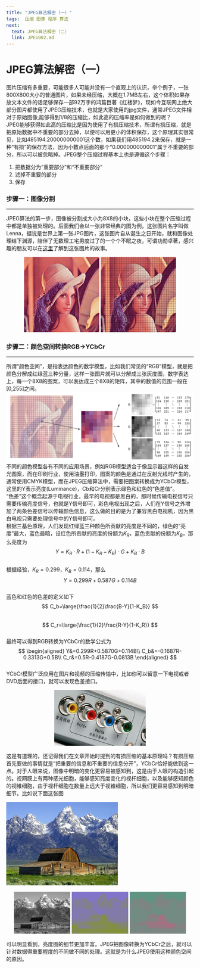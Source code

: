 ```yaml
---
title: "JPEG算法解密（一）"
tags:  压缩 图像 程序 算法
next:
  text: JPEG算法解密（二）
  link: JPEG002.md
---
```

# JPEG算法解密（一）

图片压缩有多重要，可能很多人可能并没有一个直观上的认识，举个例子，一张800X800大小的普通图片，如果未经压缩，大概在1.7MB左右，这个体积如果存放文本文件的话足够保存一部92万字的鸿篇巨著《红楼梦》，现如今互联网上绝大部分图片都使用了JPEG压缩技术，也就是大家使用的jpg文件，通常JPEG文件相对于原始图像,能够得到1/8的压缩比，如此高的压缩率是如何做到的呢？  
JPEG能够获得如此高的压缩比是因为使用了有损压缩技术，所谓有损压缩，就是把原始数据中不重要的部分去掉，以便可以用更小的体积保存，这个原理其实很常见，比如485194.200000000001这个数，如果我们用485194.2来保存，就是一种“有损”的保存方法，因为小数点后面的那个“0.000000000001”属于不重要的部分，所以可以被忽略掉。JPEG整个压缩过程基本上也是遵循这个步骤：  
 1. 把数据分为“重要部分”和“不重要部分”
 2. 滤掉不重要的部分
 3. 保存

### 步骤一：图像分割
----
JPEG算法的第一步，图像被分割成大小为8X8的小块，这些小块在整个压缩过程中都是单独被处理的。后面我们会以一张非常经典的图为例，这张图片名字叫做Lenna，据说是世界上第一张JPG图片，这张图片自从诞生之日开始，就和图像处理结下渊源，陪伴了无数理工宅男度过了的一个个不眠之夜，可谓功勋卓著，感兴趣的朋友可以在[这里](http://en.wikipedia.org/wiki/Lenna)了解到这张图片的故事。  
<p align="center">
<img src="/images/2014/08/Lenna.png" width="40%">
<img src="/images/2014/08/jpeg_01.jpg" width="40%">
</p>

### 步骤二：颜色空间转换RGB->YCbCr
----
所谓“颜色空间”，是指表达颜色的数学模型，比如我们常见的“RGB”模型，就是把颜色分解成红绿蓝三种分量，这样一张图片就可以分解成三张灰度图，数学表达上，每一个8X8的图案，可以表达成三个8X8的矩阵，其中的数值的范围一般在[0,255]之间。  
![](/images/2014/08/RGB_YCBCR.png)
不同的颜色模型各有不同的应用场景，例如RGB模型适合于像显示器这样的自发光图案，而在印刷行业，使用油墨打印，图案的颜色是通过在反射光线时产生的，通常使用CMYK模型，而在JPEG压缩算法中，需要把图案转换成为YCbCr模型，这里的Y表示亮度(Luminance)，Cb和Cr分别表示绿色和红色的“色差值”。  
“色差”这个概念起源于电视行业，最早的电视都是黑白的，那时候传输电视信号只需要传输亮度信号，也就是Y信号即可，彩色电视出现之后，人们在Y信号之外增加了两条色差信号以传输颜色信息，这么做的目的是为了兼容黑白电视机，因为黑白电视只需要处理信号中的Y信号即可。  
根据三基色原理，人们发现红绿蓝三种颜色所贡献的亮度是不同的，绿色的“亮度”最大，蓝色最暗，设红色所贡献的亮度的份额为$K_R$，蓝色贡献的份额为$K_B$，那么亮度为  
$$
Y=K_R\cdot R+(1-K_R-K_B)\cdot G+K_B\cdot B
$$  
根据经验，$K_R=0.299$，$K_B=0.114$，那么  
$$
Y=0.299R+0.587G+0.114B
$$  
蓝色和红色的色差的定义如下  
$$
C_b=\large{\frac{1}{2}\frac{B-Y}{1-K_B}}
$$  
$$
C_r=\large{\frac{1}{2}\frac{R-Y}{1-K_R}}
$$  
最终可以得到RGB转换为YCbCr的数学公式为  
$$
\begin{aligned}
Y&=0.299R+0.5870G+0.114B\\
C_b&=-0.1687R-0.3313G+0.5B\\
C_r&=0.5R-0.4187G-0.0813B
\end{aligned}
$$  
YCbCr模型广泛应用在图片和视频的压缩传输中，比如你可以留意一下电视或者DVD后面的接口，就可以发现色差接口。  
<p align="center">
<img src="/images/2014/08/jpeg_14.jpg">
</p>  
这是有道理的，还记得我们在文章开始时提到的有损压缩的基本原理吗？有损压缩首先要做的事情就是“把重要的信息和不重要的信息分开”，YCbCr恰好能做到这一点。对于人眼来说，图像中明暗的变化更容易被感知到，这是由于人眼的构造引起的。视网膜上有两种感光细胞，能够感知亮度变化的视杆细胞，以及能够感知颜色的视锥细胞，由于视杆细胞在数量上远大于视锥细胞，所以我们更容易感知到明暗细节。比如说下面这张图  

![](/images/2014/08/jpeg_15.jpg)
<p align="center">
<img src="/images/2014/08/jpeg_16.png" width="30%">
<img src="/images/2014/08/jpeg_17.png" width="30%">
<img src="/images/2014/08/jpeg_18.png" width="30%">
</p>
可以明显看到，亮度图的细节更加丰富。JPEG把图像转换为YCbCr之后，就可以针对数据得重要程度的不同做不同的处理。这就是为什么JPEG使用这种颜色空间的原因。  

